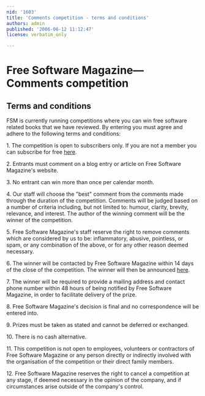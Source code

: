 ```yaml
---
nid: '1603'
title: 'Comments competition - terms and conditions'
authors: admin
published: '2006-06-12 11:12:47'
license: verbatim_only

---
```

<h1>Free Software Magazine&#x2014;Comments competition</h1>
<h2>Terms and conditions</h2>

<p>FSM is currently running competitions where you can win free software related books that we have reviewed. By entering you must agree and adhere to the following terms and conditions:</p>

<p>1. The competition is open to subscribers only. If you are not a member you can subscribe for free <a href="/subscribe/">here</a>.</p>

<p>2. Entrants must comment on a blog entry or article on Free Software Magazine's website.</p>

<p>3. No entrant can win more than once per calendar month.</p>

<p>4. Our staff will choose the "best" comment from the comments made through the duration of the competition. Comments will be judged based on a number of criteria including, but not limited to: humour, clarity, brevity, relevance, and interest. The author of the winning comment will be the winner of the competition.</p>

<p>5. Free Software Magazine's staff reserve the right to remove comments which are considered by us to be: inflammatory, abusive, pointless, or spam, or any combination of the above, or for any other reason deemed necessary.

<p>6. The winner will be contacted by Free Software Magazine within 14 days of the close of the competition. The winner will then be announced <a href="/blog/1">here</a>.</p>

<p>7. The winner will be required to provide a mailing address and contact phone number within 48 hours of being notified by Free Software Magazine, in order to facilitate delivery of the prize.</p>

<p>8. Free Software Magazine's decision is final and no correspondence will be entered into.</p>

<p>9. Prizes must be taken as stated and cannot be deferred or exchanged.</p>

<p>10. There is no cash alternative.</p>

<p>11. This competition is not open to employees, volunteers or contractors of Free Software Magazine or any person directly or indirectly involved with the organisation of the competition or their direct family members.</p>

<p>12. Free Software Magazine reserves the right to cancel a competition at any stage, if deemed necessary in the opinion of the company, and if circumstances arise outside of the company's control.</p>